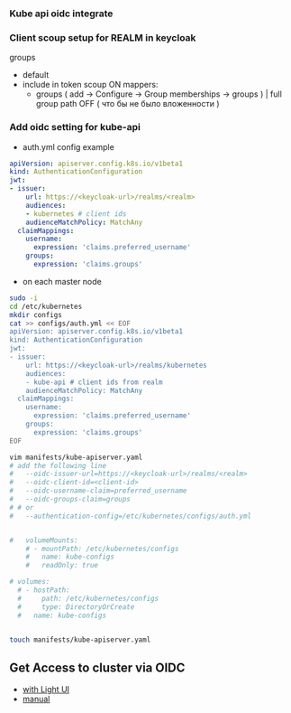 ### Kube api oidc integrate


### Client scoup setup for REALM in keycloak

groups 
  - default
  - include in token scoup ON
  mappers:
    - groups ( add -> Configure -> Group memberships -> groups ) | full group path OFF ( что бы не было вложенности )


### Add oidc setting for kube-api

- auth.yml config example
```yaml
apiVersion: apiserver.config.k8s.io/v1beta1
kind: AuthenticationConfiguration
jwt:
- issuer:
    url: https://<keycloak-url>/realms/<realm>
    audiences:
    - kubernetes # client ids
    audienceMatchPolicy: MatchAny
  claimMappings:
    username:
      expression: 'claims.preferred_username'
    groups:
      expression: 'claims.groups'
```

- on each master node
```bash
sudo -i
cd /etc/kubernetes
mkdir configs
cat >> configs/auth.yml << EOF
apiVersion: apiserver.config.k8s.io/v1beta1
kind: AuthenticationConfiguration
jwt:
- issuer:
    url: https://<keycloak-url>/realms/kubernetes
    audiences:
    - kube-api # client ids from realm
    audienceMatchPolicy: MatchAny
  claimMappings:
    username:
      expression: 'claims.preferred_username'
    groups:
      expression: 'claims.groups'
EOF

vim manifests/kube-apiserver.yaml
# add the following line
#   --oidc-issuer-url=https://<keycloak-url>/realms/<realm>
#   --oidc-client-id=<client-id>
#   --oidc-username-claim=preferred_username
#   --oidc-groups-claim=groups
# # or
#   --authentication-config=/etc/kubernetes/configs/auth.yml


#   volumeMounts:
    # - mountPath: /etc/kubernetes/configs
    #   name: kube-configs
    #   readOnly: true

# volumes:
  # - hostPath: 
  #     path: /etc/kubernetes/configs
  #     type: DirectoryOrCreate
  #   name: kube-configs


touch manifests/kube-apiserver.yaml
```

## Get Access to cluster via OIDC

- [with Light UI](./LIGHT.md)
- [manual](./MANUAL.md)

